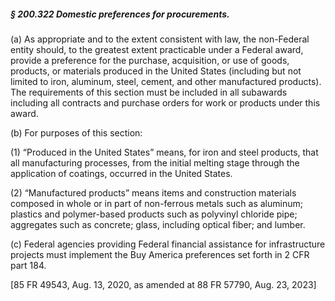 ##### § 200.322 Domestic preferences for procurements. #####

(a) As appropriate and to the extent consistent with law, the non-Federal entity should, to the greatest extent practicable under a Federal award, provide a preference for the purchase, acquisition, or use of goods, products, or materials produced in the United States (including but not limited to iron, aluminum, steel, cement, and other manufactured products). The requirements of this section must be included in all subawards including all contracts and purchase orders for work or products under this award.

(b) For purposes of this section:

(1) “Produced in the United States” means, for iron and steel products, that all manufacturing processes, from the initial melting stage through the application of coatings, occurred in the United States.

(2) “Manufactured products” means items and construction materials composed in whole or in part of non-ferrous metals such as aluminum; plastics and polymer-based products such as polyvinyl chloride pipe; aggregates such as concrete; glass, including optical fiber; and lumber.

(c) Federal agencies providing Federal financial assistance for infrastructure projects must implement the Buy America preferences set forth in 2 CFR part 184.

[85 FR 49543, Aug. 13, 2020, as amended at 88 FR 57790, Aug. 23, 2023]